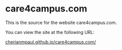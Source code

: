 # care4campus.com
This is the source for the website care4campus.com.

You can view the site at the following URL:

[cherianmpaul.github.io/care4campus.com/](https://cherianmpaul.github.io/care4campus.com/)
